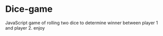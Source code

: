 # Dice-game
JavaScript game of rolling two dice to determine winner between player 1 and player 2. enjoy
